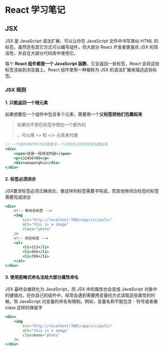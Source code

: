 # React 学习笔记
## JSX
JSX 是 JavaScript 语法扩展，可以让你在 JavaScript 文件中书写类似 HTML 的标签。虽然还有其它方式可以编写组件，但大部分 React 开发者更喜欢 JSX 的简洁性，并且在大部分代码库中使用它。

每个 **React 组件都是一个 JavaScript 函数**，它会返回一些标签，React 会将这些标签渲染到浏览器上。React 组件使用一种被称为 JSX 的语法扩展来描述这些标签。
### JSX 规则
#### 1. 只能返回一个根元素
如果想要在一个组件中包含多个元素，需要用一个**父标签把他们包裹起来**

> 如果你不想在标签中增加一个额外的 <div>，可以用 <> 和 </> 元素来代替

```jsx
// 一个组件的HTMl代码需要有一个共同的父标签将其包裹起来
<div>
    <span>这是一段测试内容</span>
    <p>132456789</p>
    <div>woapenghui</div>
</div>
```
#### 2. 标签必须闭合
JSX要求标签必须正确闭合，像<img>这样的标签需要书写成<img />，而其他带闭合标签的标签需要完成闭合
```jsx
<div>
    <!-- 单闭合标签 -->
    <img
        src="http://localhost:7001/app/src/pulic"
        alt="this is a image"
        class="photo"
    />
    <!-- 闭合标签 -->
    <ul>
        <li>123</li>
        <li>456</li>
        <li>789</li>
    </ul>
</div>
```

#### 3. 使用驼峰式命名法给大部分属性命名
JSX 最终会被转化为 JavaScript，而 JSX 中的属性也会变成 JavaScript 对象中的键值对。在你自己的组件中，经常会遇到需要用变量的方式读取这些属性的时候。但 JavaScript 对变量的命名有限制。例如，变量名称不能包含 - 符号或者像 class 这样的保留字

```jsx
<div>
    <img
        src="http://localhost:7001/app/src/pulic"
        alt="this is a image"
        className="photo"
    />
</div>
```
